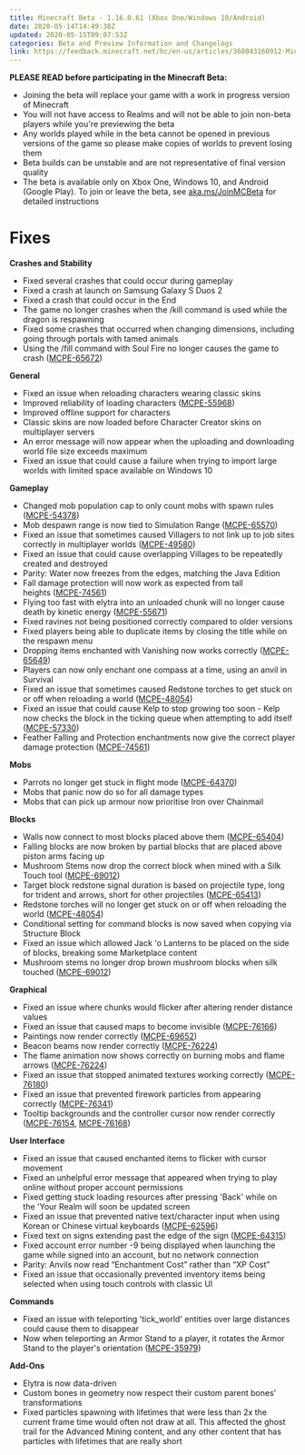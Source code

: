 ```yaml
---
title: Minecraft Beta - 1.16.0.61 (Xbox One/Windows 10/Android)
date: 2020-05-14T14:49:38Z
updated: 2020-05-15T09:07:53Z
categories: Beta and Preview Information and Changelogs
link: https://feedback.minecraft.net/hc/en-us/articles/360043160912-Minecraft-Beta-1-16-0-61-Xbox-One-Windows-10-Android
---
```


**PLEASE READ before participating in the Minecraft Beta:**

- Joining the beta will replace your game with a work in progress version of Minecraft
- You will not have access to Realms and will not be able to join non-beta players while you're previewing the beta
- Any worlds played while in the beta cannot be opened in previous versions of the game so please make copies of worlds to prevent losing them
- Beta builds can be unstable and are not representative of final version quality
- The beta is available only on Xbox One, Windows 10, and Android (Google Play). To join or leave the beta, see [aka.ms/JoinMCBeta](https://aka.ms/JoinMCBeta) for detailed instructions

# Fixes

**Crashes and Stability**

- Fixed several crashes that could occur during gameplay
- Fixed a crash at launch on Samsung Galaxy S Duos 2
- Fixed a crash that could occur in the End 
- The game no longer crashes when the /kill command is used while the dragon is respawning
- Fixed some crashes that occurred when changing dimensions, including going through portals with tamed animals
- Using the /fill command with Soul Fire no longer causes the game to crash ([MCPE-65672](https://bugs.mojang.com/browse/MCPE-65672))

**General**

- Fixed an issue when reloading characters wearing classic skins 
- Improved reliability of loading characters ([MCPE-55968](https://bugs.mojang.com/browse/MCPE-55968)) 
- Improved offline support for characters
- Classic skins are now loaded before Character Creator skins on multiplayer servers
- An error message will now appear when the uploading and downloading world file size exceeds maximum
- Fixed an issue that could cause a failure when trying to import large worlds with limited space available on Windows 10

**Gameplay**

- Changed mob population cap to only count mobs with spawn rules ([MCPE-54378](https://bugs.mojang.com/browse/MCPE-54378)) 
- Mob despawn range is now tied to Simulation Range ([MCPE-65570](https://bugs.mojang.com/browse/MCPE-65570))
- Fixed an issue that sometimes caused Villagers to not link up to job sites correctly in multiplayer worlds ([MCPE-49580](https://bugs.mojang.com/browse/MCPE-49580))
- Fixed an issue that could cause overlapping Villages to be repeatedly created and destroyed 
- Parity: Water now freezes from the edges, matching the Java Edition
- Fall damage protection will now work as expected from tall heights ([MCPE-74561](https://bugs.mojang.com/browse/MCPE-74561))
- Flying too fast with elytra into an unloaded chunk will no longer cause death by kinetic energy ([MCPE-55671](https://bugs.mojang.com/browse/MCPE-55671))
- Fixed ravines not being positioned correctly compared to older versions
- Fixed players being able to duplicate items by closing the title while on the respawn menu 
- Dropping items enchanted with Vanishing now works correctly ([MCPE-65649](https://bugs.mojang.com/browse/MCPE-65649)) 
- Players can now only enchant one compass at a time, using an anvil in Survival
- Fixed an issue that sometimes caused Redstone torches to get stuck on or off when reloading a world ([MCPE-48054](https://bugs.mojang.com/browse/MCPE-48054))
- Fixed an issue that could cause Kelp to stop growing too soon - Kelp now checks the block in the ticking queue when attempting to add itself ([MCPE-57330](https://bugs.mojang.com/browse/MCPE-57330))
- Feather Falling and Protection enchantments now give the correct player damage protection ([MCPE-74561](https://bugs.mojang.com/browse/MCPE-74561)) 

**Mobs**

- Parrots no longer get stuck in flight mode ([MCPE-64370](https://bugs.mojang.com/browse/MCPE-64370)) 
- Mobs that panic now do so for all damage types 
- Mobs that can pick up armour now prioritise Iron over Chainmail 

**Blocks**

- Walls now connect to most blocks placed above them ([MCPE-65404](https://bugs.mojang.com/browse/MCPE-65404))
- Falling blocks are now broken by partial blocks that are placed above piston arms facing up
- Mushroom Stems now drop the correct block when mined with a Silk Touch tool ([MCPE-69012](https://bugs.mojang.com/browse/MCPE-69012)) 
- Target block redstone signal duration is based on projectile type, long for trident and arrows, short for other projectiles ([MCPE-65413](https://bugs.mojang.com/browse/MCPE-65413)) 
- Redstone torches will no longer get stuck on or off when reloading the world ([MCPE-48054](https://bugs.mojang.com/browse/MCPE-48054)) 
- Conditional setting for command blocks is now saved when copying via Structure Block 
- Fixed an issue which allowed Jack 'o Lanterns to be placed on the side of blocks, breaking some Marketplace content 
- Mushroom stems no longer drop brown mushroom blocks when silk touched ([MCPE-69012](https://bugs.mojang.com/browse/MCPE-69012)) 

**Graphical**

- Fixed an issue where chunks would flicker after altering render distance values
- Fixed an issue that caused maps to become invisible ([MCPE-76166](https://bugs.mojang.com/browse/MCPE-76166)) 
- Paintings now render correctly ([MCPE-69652](https://bugs.mojang.com/browse/MCPE-69652))
- Beacon beams now render correctly ([MCPE-76224](https://bugs.mojang.com/browse/MCPE-76224))
- The flame animation now shows correctly on burning mobs and flame arrows ([MCPE-76224](https://bugs.mojang.com/browse/MCPE-76224)) 
- Fixed an issue that stopped animated textures working correctly ([MCPE-76180](https://bugs.mojang.com/browse/MCPE-76180)) 
- Fixed an issue that prevented firework particles from appearing correctly ([MCPE-76341](https://bugs.mojang.com/browse/MCPE-76341)) 
- Tooltip backgrounds and the controller cursor now render correctly ([MCPE-76154](https://bugs.mojang.com/browse/MCPE-76154), [MCPE-76168](https://bugs.mojang.com/browse/MCPE-76168)) 

**User Interface**

- Fixed an issue that caused enchanted items to flicker with cursor movement
- Fixed an unhelpful error message that appeared when trying to play online without proper account permissions 
- Fixed getting stuck loading resources after pressing 'Back' while on the 'Your Realm will soon be updated screen 
- Fixed an issue that prevented native text/character input when using Korean or Chinese virtual keyboards ([MCPE-62596](https://bugs.mojang.com/browse/MCPE-62596)) 
- Fixed text on signs extending past the edge of the sign ([MCPE-64315](https://bugs.mojang.com/browse/MCPE-64315))
- Fixed account error number -9 being displayed when launching the game while signed into an account, but no network connection 
- Parity: Anvils now read “Enchantment Cost” rather than “XP Cost” 
- Fixed an issue that occasionally prevented inventory items being selected when using touch controls with classic UI 

**Commands**

- Fixed an issue with teleporting 'tick_world' entities over large distances could cause them to disappear 
- Now when teleporting an Armor Stand to a player, it rotates the Armor Stand to the player's orientation ([MCPE-35979](https://bugs.mojang.com/browse/MCPE-35979))

**Add-Ons**

- Elytra is now data-driven
- Custom bones in geometry now respect their custom parent bones' transformations 
- Fixed particles spawning with lifetimes that were less than 2x the current frame time would often not draw at all. This affected the ghost trail for the Advanced Mining content, and any other content that has particles with lifetimes that are really short
